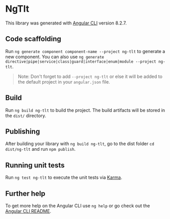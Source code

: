 # NgTlt

This library was generated with [Angular CLI](https://github.com/angular/angular-cli) version 8.2.7.

## Code scaffolding

Run `ng generate component component-name --project ng-tlt` to generate a new component. You can also use `ng generate directive|pipe|service|class|guard|interface|enum|module --project ng-tlt`.
> Note: Don't forget to add `--project ng-tlt` or else it will be added to the default project in your `angular.json` file. 

## Build

Run `ng build ng-tlt` to build the project. The build artifacts will be stored in the `dist/` directory.

## Publishing

After building your library with `ng build ng-tlt`, go to the dist folder `cd dist/ng-tlt` and run `npm publish`.

## Running unit tests

Run `ng test ng-tlt` to execute the unit tests via [Karma](https://karma-runner.github.io).

## Further help

To get more help on the Angular CLI use `ng help` or go check out the [Angular CLI README](https://github.com/angular/angular-cli/blob/master/README.md).
